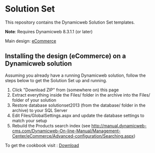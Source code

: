 Solution Set
============

This repository contains the Dynamicweb Solution Set templates.

**Note**: Requires Dynamicweb 8.3.1.1 (or later)

Main design: [eCommerce](Files/Templates/Designs/eCommerce/README.md)

Installing the design (eCommerce) on a Dynamicweb solution
----------------------------------------------------------

Assuming you already have a running Dynamicweb solution, follow the steps below to get the Solution Set up and running.

1. Click "Download ZIP" from (somewhere on) this page
2. Extract everything inside the Files/ folder in the archive into the Files/ folder of your solution
3. Restore database solutionset2013 (from the database/ folder in the archive) to your SQL Server
4. Edit Files/GlobalSettings.aspx and update the database settings to match your setup
5. Rebuild the Products search index (see http://manual.dynamicweb-cms.com/Dynamicweb-On-line-Manual/Management-Center/eCommerce/Advanced-configuration/Searching.aspx)

To get the cookbook visit : <a href="solutionset.dynamicweb.dk/Files/Templates/Designs/eCommerce/Documentation/DocumentationSolutionset2013.pdf"> Download </a>